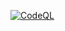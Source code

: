 [![CodeQL](https://github.com/eggboy/GHAdvancedSecurityDemo/actions/workflows/codeql.yml/badge.svg)](https://github.com/eggboy/GHAdvancedSecurityDemo/actions/workflows/codeql.yml)
